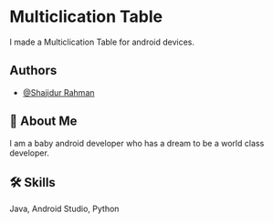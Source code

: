 
# Multiclication Table

I made a Multiclication Table for android devices. 



## Authors

- [@Shajidur Rahman](http://github.com/Shajidur-Rahman/)

  
## 🚀 About Me
I am a baby android developer who has a dream to be a world class developer. 


  
## 🛠 Skills
Java, Android Studio, Python
  